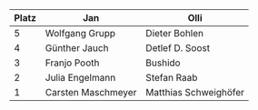 | Platz | Jan                | Olli                  |
|-------|--------------------|-----------------------|
| 5     | Wolfgang Grupp     | Dieter Bohlen         |
| 4     | Günther Jauch      | Detlef D. Soost       |
| 3     | Franjo Pooth       | Bushido               |
| 2     | Julia Engelmann    | Stefan Raab           |
| 1     | Carsten Maschmeyer | Matthias Schweighöfer |
